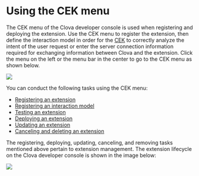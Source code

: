 ﻿# Using the CEK menu
The CEK menu of the Clova developer console is used when registering and deploying the extension. Use the CEK menu to register the extension, then define the interaction model in order for the [CEK](/CEK/CEK_Overview.md#WhatisCEK) to correctly analyze the intent of the user request or enter the server connection information required for exchanging information between Clova and the extension. Click the menu on the left or the menu bar in the center to go to the CEK menu as shown below.

![](/DevConsole/Resources/Images/DevConsole-Entering_CEK_Menu.png)

You can conduct the following tasks using the CEK menu:

* [Registering an extension](/DevConsole/Guides/CEK/Register_Extension.md)
* [Registering an interaction model](/DevConsole/Guides/CEK/Register_Interaction_Model.md)
* [Testing an extension](/DevConsole/Guides/CEK/Test_Extension.md)
* [Deploying an extension](/DevConsole/Guides/CEK/Deploy_Extension.md)
* [Updating an extension](/DevConsole/Guides/CEK/Update_Extension.md)
* [Canceling and deleting an extension](/DevConsole/Guides/CEK/Remove_Extension.md)

The registering, deploying, updating, canceling, and removing tasks mentioned above pertain to extension management. The extension lifecycle on the Clova developer console is shown in the image below:

![](/DevConsole/Resources/Images/DevConsole-Extension_LifeCycle.png)

